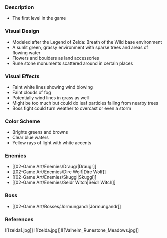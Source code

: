 ### Description
- The first level in the game
### Visual Design
- Modeled after the Legend of Zelda: Breath of the Wild base environment
- A sunlit green, grassy environment with sparse trees and areas of flowing water
- Flowers and boulders as land accessories
- Rune stone monuments scattered around in certain places
### Visual Effects
- Faint white lines showing wind blowing
- Faint clouds of fog
- Potentially wind lines in grass as well
- Might be too much but could do leaf particles falling from nearby trees
- Boss fight could turn weather to overcast or even a storm
### Color Scheme
- Brights greens and browns
- Clear blue waters
- Yellow rays of light with white accents
### Enemies
- [[02-Game Art/Enemies/Draugr|Draugr]]
- [[02-Game Art/Enemies/Dire Wolf|Dire Wolf]]
- [[02-Game Art/Enemies/Skuggi|Skuggi]]
- [[02-Game Art/Enemies/Seidr Witch|Seidr Witch]]
### Boss
- [[02-Game Art/Bosses/Jörmungandr|Jörmungandr]]
### References
![[zelda1.jpg]]
![[zelda.jpg]]![[Valheim_Runestone_Meadows.jpg]]
